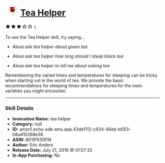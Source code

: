 # &nbsp;<img src="skill_icon" alt="Tea Helper icon" width="36"> [Tea Helper](http://alexa.amazon.com/#skills/amzn1.echo-sdk-ams.app.43de1112-c924-46eb-b053-b8a410268e36)
![3 stars](../../images/ic_star_black_18dp_1x.png)![3 stars](../../images/ic_star_black_18dp_1x.png)![3 stars](../../images/ic_star_black_18dp_1x.png)![3 stars](../../images/ic_star_border_black_18dp_1x.png)![3 stars](../../images/ic_star_border_black_18dp_1x.png) 1

To use the Tea Helper skill, try saying...

* *Alexa ask tea helper about green tea*

* *Alexa ask tea helper how long should I steep black tea*

* *Alexa ask tea helper to tell me about oolong tea*

Remembering the varied times and temperatures for steeping can be tricky when starting out in the world of tea. We provide the basic recommendations for steeping times and temperatures for the main varieties you might encounter.

***

### Skill Details

* **Invocation Name:** tea helper
* **Category:** null
* **ID:** amzn1.echo-sdk-ams.app.43de1112-c924-46eb-b053-b8a410268e36
* **ASIN:** B01IP630FM
* **Author:** Eric Anders
* **Release Date:** July 21, 2016 @ 01:57:32
* **In-App Purchasing:** No
